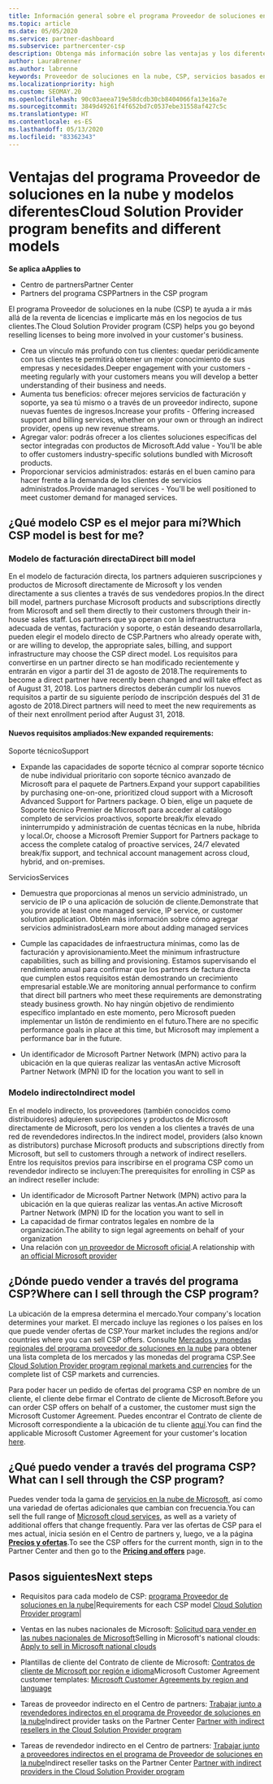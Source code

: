 ```yaml
---
title: Información general sobre el programa Proveedor de soluciones en la nube
ms.topic: article
ms.date: 05/05/2020
ms.service: partner-dashboard
ms.subservice: partnercenter-csp
description: Obtenga más información sobre las ventajas y los diferentes modelos del programa Proveedor de soluciones en la nube para ayudar a su empresa a crecer con nuevos clientes y nuevos conocimientos.
author: LauraBrenner
ms.author: labrenne
keywords: Proveedor de soluciones en la nube, CSP, servicios basados en la nube, Azure, Office 365, Dynamics, partner de CSP, vender en CSP, partner directo, partner de CSP directo, revendedor de CSP indirecto, CSP directo, CSP indirecto, modelo directo, modelo indirecto, revendedor indirecto, proveedor indirecto, proveedor, distribuidor, programa proveedor de soluciones en la nube
ms.localizationpriority: high
ms.custom: SEOMAY.20
ms.openlocfilehash: 90c03aeea719e58dcdb30cb8404066fa13e16a7e
ms.sourcegitcommit: 3849d49261f4f652bd7c0537ebe31558af427c5c
ms.translationtype: HT
ms.contentlocale: es-ES
ms.lasthandoff: 05/13/2020
ms.locfileid: "83362343"
---
```

# <a name="cloud-solution-provider-program-benefits-and-different-models"></a><span data-ttu-id="1a7d9-104">Ventajas del programa Proveedor de soluciones en la nube y modelos diferentes</span><span class="sxs-lookup"><span data-stu-id="1a7d9-104">Cloud Solution Provider program benefits and different models</span></span>

<span data-ttu-id="1a7d9-105">**Se aplica a**</span><span class="sxs-lookup"><span data-stu-id="1a7d9-105">**Applies to**</span></span>

- <span data-ttu-id="1a7d9-106">Centro de partners</span><span class="sxs-lookup"><span data-stu-id="1a7d9-106">Partner Center</span></span>
- <span data-ttu-id="1a7d9-107">Partners del programa CSP</span><span class="sxs-lookup"><span data-stu-id="1a7d9-107">Partners in the CSP program</span></span>

<span data-ttu-id="1a7d9-108">El programa Proveedor de soluciones en la nube (CSP) te ayuda a ir más allá de la reventa de licencias e implicarte más en los negocios de tus clientes.</span><span class="sxs-lookup"><span data-stu-id="1a7d9-108">The Cloud Solution Provider program (CSP) helps you go beyond reselling licenses to being more involved in your customer's business.</span></span>

- <span data-ttu-id="1a7d9-109">Crea un vínculo más profundo con tus clientes: quedar periódicamente con tus clientes te permitirá obtener un mejor conocimiento de sus empresas y necesidades.</span><span class="sxs-lookup"><span data-stu-id="1a7d9-109">Deeper engagement with your customers - meeting regularly with your customers means you will develop a better understanding of their business and needs.</span></span>
- <span data-ttu-id="1a7d9-110">Aumenta tus beneficios: ofrecer mejores servicios de facturación y soporte, ya sea tú mismo o a través de un proveedor indirecto, supone nuevas fuentes de ingresos.</span><span class="sxs-lookup"><span data-stu-id="1a7d9-110">Increase your profits - Offering increased support and billing services, whether on your own or through an indirect provider, opens up new revenue streams.</span></span>  
- <span data-ttu-id="1a7d9-111">Agregar valor: podrás ofrecer a los clientes soluciones específicas del sector integradas con productos de Microsoft.</span><span class="sxs-lookup"><span data-stu-id="1a7d9-111">Add value - You'll be able to offer customers industry-specific solutions bundled with Microsoft products.</span></span>
- <span data-ttu-id="1a7d9-112">Proporcionar servicios administrados: estarás en el buen camino para hacer frente a la demanda de los clientes de servicios administrados.</span><span class="sxs-lookup"><span data-stu-id="1a7d9-112">Provide managed services - You'll be well positioned to meet customer demand for managed services.</span></span> 

## <a name="which-csp-model-is-best-for-me"></a><span data-ttu-id="1a7d9-113">¿Qué modelo CSP es el mejor para mí?</span><span class="sxs-lookup"><span data-stu-id="1a7d9-113">Which CSP model is best for me?</span></span>

### <a name="direct-bill-model"></a><span data-ttu-id="1a7d9-114">Modelo de facturación directa</span><span class="sxs-lookup"><span data-stu-id="1a7d9-114">Direct bill model</span></span>

 <span data-ttu-id="1a7d9-115">En el modelo de facturación directa, los partners adquieren suscripciones y productos de Microsoft directamente de Microsoft y los venden directamente a sus clientes a través de sus vendedores propios.</span><span class="sxs-lookup"><span data-stu-id="1a7d9-115">In the direct bill model, partners purchase Microsoft products and subscriptions directly from Microsoft and sell them directly to their customers through their in-house sales staff.</span></span> <span data-ttu-id="1a7d9-116">Los partners que ya operan con la infraestructura adecuada de ventas, facturación y soporte, o están deseando desarrollarla, pueden elegir el modelo directo de CSP.</span><span class="sxs-lookup"><span data-stu-id="1a7d9-116">Partners who already operate with, or are willing to develop, the appropriate sales, billing, and support infrastructure may choose the CSP direct model.</span></span> <span data-ttu-id="1a7d9-117">Los requisitos para convertirse en un partner directo se han modificado recientemente y entrarán en vigor a partir del 31 de agosto de 2018.</span><span class="sxs-lookup"><span data-stu-id="1a7d9-117">The requirements to become a direct partner have recently been changed and will take effect as of August 31, 2018.</span></span> <span data-ttu-id="1a7d9-118">Los partners directos deberán cumplir los nuevos requisitos a partir de su siguiente período de inscripción después del 31 de agosto de 2018.</span><span class="sxs-lookup"><span data-stu-id="1a7d9-118">Direct partners will need to meet the new requirements as of their next enrollment period after August 31, 2018.</span></span>

#### <a name="new-expanded-requirements"></a><span data-ttu-id="1a7d9-119">Nuevos requisitos ampliados:</span><span class="sxs-lookup"><span data-stu-id="1a7d9-119">New expanded requirements:</span></span>

<span data-ttu-id="1a7d9-120">Soporte técnico</span><span class="sxs-lookup"><span data-stu-id="1a7d9-120">Support</span></span>

- <span data-ttu-id="1a7d9-121">Expande las capacidades de soporte técnico al comprar soporte técnico de nube individual prioritario con soporte técnico avanzado de Microsoft para el paquete de Partners.</span><span class="sxs-lookup"><span data-stu-id="1a7d9-121">Expand your support capabilities by purchasing one-on-one, prioritized cloud support with a Microsoft Advanced Support for Partners package.</span></span> <span data-ttu-id="1a7d9-122">O bien, elige un paquete de Soporte técnico Premier de Microsoft para acceder al catálogo completo de servicios proactivos, soporte break/fix elevado ininterrumpido y administración de cuentas técnicas en la nube, híbrida y local.</span><span class="sxs-lookup"><span data-stu-id="1a7d9-122">Or, choose a Microsoft Premier Support for Partners package to access the complete catalog of proactive services, 24/7 elevated break/fix support, and technical account management across cloud, hybrid, and on-premises.</span></span>

<span data-ttu-id="1a7d9-123">Servicios</span><span class="sxs-lookup"><span data-stu-id="1a7d9-123">Services</span></span>

- <span data-ttu-id="1a7d9-124">Demuestra que proporcionas al menos un servicio administrado, un servicio de IP o una aplicación de solución de cliente.</span><span class="sxs-lookup"><span data-stu-id="1a7d9-124">Demonstrate that you provide at least one managed service, IP service, or customer solution application.</span></span> <span data-ttu-id="1a7d9-125">Obtén más información sobre cómo agregar servicios administrados</span><span class="sxs-lookup"><span data-stu-id="1a7d9-125">Learn more about adding managed services</span></span>

- <span data-ttu-id="1a7d9-126">Cumple las capacidades de infraestructura mínimas, como las de facturación y aprovisionamiento.</span><span class="sxs-lookup"><span data-stu-id="1a7d9-126">Meet the minimum infrastructure capabilities, such as billing and provisioning.</span></span>
<span data-ttu-id="1a7d9-127">Estamos supervisando el rendimiento anual para confirmar que los partners de factura directa que cumplen estos requisitos están demostrando un crecimiento empresarial estable.</span><span class="sxs-lookup"><span data-stu-id="1a7d9-127">We are monitoring annual performance to confirm that direct bill partners who meet these requirements are demonstrating steady business growth.</span></span> <span data-ttu-id="1a7d9-128">No hay ningún objetivo de rendimiento específico implantado en este momento, pero Microsoft pueden implementar un listón de rendimiento en el futuro.</span><span class="sxs-lookup"><span data-stu-id="1a7d9-128">There are no specific performance goals in place at this time, but Microsoft may implement a performance bar in the future.</span></span>

- <span data-ttu-id="1a7d9-129">Un identificador de Microsoft Partner Network (MPN) activo para la ubicación en la que quieras realizar las ventas</span><span class="sxs-lookup"><span data-stu-id="1a7d9-129">An active Microsoft Partner Network (MPN) ID for the location you want to sell in</span></span>

### <a name="indirect-model"></a><span data-ttu-id="1a7d9-130">Modelo indirecto</span><span class="sxs-lookup"><span data-stu-id="1a7d9-130">Indirect model</span></span>

<span data-ttu-id="1a7d9-131">En el modelo indirecto, los proveedores (también conocidos como distribuidores) adquieren suscripciones y productos de Microsoft directamente de Microsoft, pero los venden a los clientes a través de una red de revendedores indirectos.</span><span class="sxs-lookup"><span data-stu-id="1a7d9-131">In the indirect model, providers (also known as distributors) purchase Microsoft products and subscriptions directly from Microsoft, but sell to customers through a network of indirect resellers.</span></span> <span data-ttu-id="1a7d9-132">Entre los requisitos previos para inscribirse en el programa CSP como un revendedor indirecto se incluyen:</span><span class="sxs-lookup"><span data-stu-id="1a7d9-132">The prerequisites for enrolling in CSP as an indirect reseller include:</span></span>

- <span data-ttu-id="1a7d9-133">Un identificador de Microsoft Partner Network (MPN) activo para la ubicación en la que quieras realizar las ventas.</span><span class="sxs-lookup"><span data-stu-id="1a7d9-133">An active Microsoft Partner Network (MPN) ID for the location you want to sell in</span></span>
- <span data-ttu-id="1a7d9-134">La capacidad de firmar contratos legales en nombre de la organización.</span><span class="sxs-lookup"><span data-stu-id="1a7d9-134">The ability to sign legal agreements on behalf of your organization</span></span>
- <span data-ttu-id="1a7d9-135">Una relación con [un proveedor de Microsoft oficial](https://partnercenter.microsoft.com/partner/find-a-provider).</span><span class="sxs-lookup"><span data-stu-id="1a7d9-135">A relationship with [an official Microsoft provider](https://partnercenter.microsoft.com/partner/find-a-provider)</span></span>

## <a name="where-can-i-sell-through-the-csp-program"></a><span data-ttu-id="1a7d9-136">¿Dónde puedo vender a través del programa CSP?</span><span class="sxs-lookup"><span data-stu-id="1a7d9-136">Where can I sell through the CSP program?</span></span>

<span data-ttu-id="1a7d9-137">La ubicación de la empresa determina el mercado.</span><span class="sxs-lookup"><span data-stu-id="1a7d9-137">Your company's location determines your market.</span></span> <span data-ttu-id="1a7d9-138">El mercado incluye las regiones o los países en los que puede vender ofertas de CSP.</span><span class="sxs-lookup"><span data-stu-id="1a7d9-138">Your market includes the regions and/or countries where you can sell CSP offers.</span></span> <span data-ttu-id="1a7d9-139">Consulte [Mercados y monedas regionales del programa proveedor de soluciones en la nube](regional-authorization-overview.md) para obtener una lista completa de los mercados y las monedas del programa CSP.</span><span class="sxs-lookup"><span data-stu-id="1a7d9-139">See [Cloud Solution Provider program regional markets and currencies](regional-authorization-overview.md) for the complete list of CSP markets and currencies.</span></span>

<span data-ttu-id="1a7d9-140">Para poder hacer un pedido de ofertas del programa CSP en nombre de un cliente, el cliente debe firmar el Contrato de cliente de Microsoft.</span><span class="sxs-lookup"><span data-stu-id="1a7d9-140">Before you can order CSP offers on behalf of a customer, the customer must sign the Microsoft Customer Agreement.</span></span> <span data-ttu-id="1a7d9-141">Puedes encontrar el Contrato de cliente de Microsoft correspondiente a la ubicación de tu cliente [aquí](agreements.md).</span><span class="sxs-lookup"><span data-stu-id="1a7d9-141">You can find the applicable Microsoft Customer Agreement for your customer's location [here](agreements.md).</span></span>  

## <a name="what-can-i-sell-through-the-csp-program"></a><span data-ttu-id="1a7d9-142">¿Qué puedo vender a través del programa CSP?</span><span class="sxs-lookup"><span data-stu-id="1a7d9-142">What can I sell through the CSP program?</span></span>

<span data-ttu-id="1a7d9-143">Puedes vender toda la gama de [servicios en la nube de Microsoft](https://partner.microsoft.com/cloud-solution-provider/products-and-services), así como una variedad de ofertas adicionales que cambian con frecuencia.</span><span class="sxs-lookup"><span data-stu-id="1a7d9-143">You can sell the full range of [Microsoft cloud services](https://partner.microsoft.com/cloud-solution-provider/products-and-services), as well as a variety of additional offers that change frequently.</span></span> <span data-ttu-id="1a7d9-144">Para ver las ofertas de CSP para el mes actual, inicia sesión en el Centro de partners y, luego, ve a la página [**Precios y ofertas**](https://partnercenter.microsoft.com/pcv/sales).</span><span class="sxs-lookup"><span data-stu-id="1a7d9-144">To see the CSP offers for the current month, sign in to the Partner Center and then go to the [**Pricing and offers**](https://partnercenter.microsoft.com/pcv/sales) page.</span></span>

## <a name="next-steps"></a><span data-ttu-id="1a7d9-145">Pasos siguientes</span><span class="sxs-lookup"><span data-stu-id="1a7d9-145">Next steps</span></span>

- <span data-ttu-id="1a7d9-146">Requisitos para cada modelo de CSP: [programa Proveedor de soluciones en la nube](https://partnercenter.microsoft.com/partner/cloud-solution-provider)|</span><span class="sxs-lookup"><span data-stu-id="1a7d9-146">Requirements for each CSP model [Cloud Solution Provider program](https://partnercenter.microsoft.com/partner/cloud-solution-provider)|</span></span>

- <span data-ttu-id="1a7d9-147">Ventas en las nubes nacionales de Microsoft: [Solicitud para vender en las nubes nacionales de Microsoft](csp-national-clouds-overview.md)</span><span class="sxs-lookup"><span data-stu-id="1a7d9-147">Selling in Microsoft's national clouds: [Apply to sell in Microsoft national clouds](csp-national-clouds-overview.md)</span></span>

- <span data-ttu-id="1a7d9-148">Plantillas de cliente del Contrato de cliente de Microsoft: [Contratos de cliente de Microsoft por región e idioma](agreements.md)</span><span class="sxs-lookup"><span data-stu-id="1a7d9-148">Microsoft Customer Agreement customer templates: [Microsoft Customer Agreements by region and language](agreements.md)</span></span>

- <span data-ttu-id="1a7d9-149">Tareas de proveedor indirecto en el Centro de partners: [Trabajar junto a revendedores indirectos en el programa de Proveedor de soluciones en la nube](indirect-provider-tasks-in-partner-center.md)</span><span class="sxs-lookup"><span data-stu-id="1a7d9-149">Indirect provider tasks on the Partner Center [Partner with indirect resellers in the Cloud Solution Provider program](indirect-provider-tasks-in-partner-center.md)</span></span>

- <span data-ttu-id="1a7d9-150">Tareas de revendedor indirecto en el Centro de partners: [Trabajar junto a proveedores indirectos en el programa de Proveedor de soluciones en la nube](indirect-reseller-tasks-in-partner-center.md)</span><span class="sxs-lookup"><span data-stu-id="1a7d9-150">Indirect reseller tasks on the Partner Center [Partner with indirect providers in the Cloud Solution Provider program](indirect-reseller-tasks-in-partner-center.md)</span></span>
